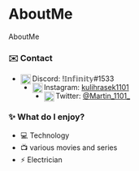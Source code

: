 # AboutMe
AboutMe

### ✉️ Contact 
- <img align="left" alt="Discord" width="20px" src="https://cdn.discordapp.com/emojis/1080527612943794186.webp?size=128&quality=lossless"/> Discord: !𝕀𝕟𝕗𝕚𝕟𝕚𝕥𝕪#1533
-  <img align="left" alt="Instagram" width="20px" src="https://cdn.discordapp.com/emojis/1080528469668151389.webp?size=128&quality=lossless"/> Instagram: [kulihrasek1101](https://www.instagram.com/kulihrasek1101/) 
- <img align="left" alt="Twitter" width="20px" src="https://cdn.discordapp.com/emojis/1080527623022714971.webp?size=128&quality=lossless"/> Twitter: [@Martin_1101_](https://twitter.com/Martin_1101_)

### ✨ What do I enjoy?
- 💻 Technology 
- 📺 various movies and series
- ⚡ Electrician
